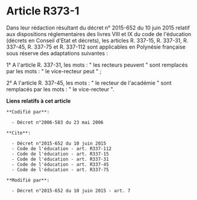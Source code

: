 # Article R373-1

Dans leur rédaction résultant du décret n° 2015-652 du 10 juin 2015 relatif aux dispositions réglementaires des livres VIII
et IX du code de l'éducation (décrets en Conseil d'Etat et décrets), les articles R. 337-15, R. 337-31, R. 337-45, R. 337-75
et R. 337-112 sont applicables en Polynésie française sous réserve des adaptations suivantes : 

1° A l'article R. 337-31, les mots : " les recteurs peuvent " sont remplacés par les mots : " le vice-recteur peut " ; 

2° A l'article R. 337-45, les mots : " le recteur de l'académie " sont remplacés par les mots : " le vice-recteur ".

**Liens relatifs à cet article**

	**Codifié par**:

	  - Décret n°2006-583 du 23 mai 2006

	**Cite**:

	  - Décret n°2015-652 du 10 juin 2015
	  - Code de l'éducation - art. R337-112
	  - Code de l'éducation - art. R337-15
	  - Code de l'éducation - art. R337-31
	  - Code de l'éducation - art. R337-45
	  - Code de l'éducation - art. R337-75

	**Modifié par**:

	  - Décret n°2015-652 du 10 juin 2015 - art. 7
